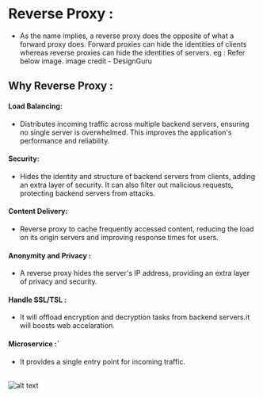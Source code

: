 # Reverse Proxy :
* As the name implies, a reverse proxy does the opposite of what a forward proxy does.
  Forward proxies can hide the identities of clients whereas reverse proxies can hide 
  the identities of servers. eg : Refer below image. image credit - DesignGuru


## Why Reverse Proxy :

#### Load Balancing:
* Distributes incoming traffic across multiple backend servers, ensuring no single server is overwhelmed.
  This improves the application's performance and reliability.

 
#### Security:
* Hides the identity and structure of backend servers from clients, adding an extra layer of security.
  It can also filter out malicious requests, protecting backend servers from attacks.

#### Content Delivery:
* Reverse proxy to cache frequently accessed content, 
  reducing the load on its origin servers and improving response times for users.

#### Anonymity and Privacy :
* A reverse proxy hides the server's IP address, providing an extra layer of privacy and security.

#### Handle SSL/TSL  :
* It will offload encryption and decryption tasks from backend servers.it will boosts web accelaration.

#### Microservice  :`
* It provides a single entry point for incoming traffic.<br><br>

![alt text](https://media2.dev.to/dynamic/image/width=800%2Cheight=%2Cfit=scale-down%2Cgravity=auto%2Cformat=auto/https%3A%2F%2Fdev-to-uploads.s3.amazonaws.com%2Fuploads%2Farticles%2Fwqces5nwe4hb4bydyd13.png)
